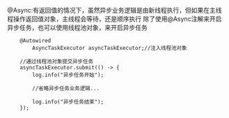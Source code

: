 @Async:有返回值的情况下，虽然异步业务逻辑是由新线程执行，但如果在主线程操作返回值对象，主线程会等待，还是顺序执行 除了使用@Async注解来开启异步任务，也可以使用线程池对象，来开启异步任务

```
    @Autowired
        AsyncTaskExecutor asyncTaskExecutor;//注入线程池对象
    
    //通过线程池对象提交异步任务
    asyncTaskExecutor.submit(() -> {
        log.info("异步任务开始");
        
        //省略异步任务业务逻辑...
    
        log.info("异步任务结束");
    });
```